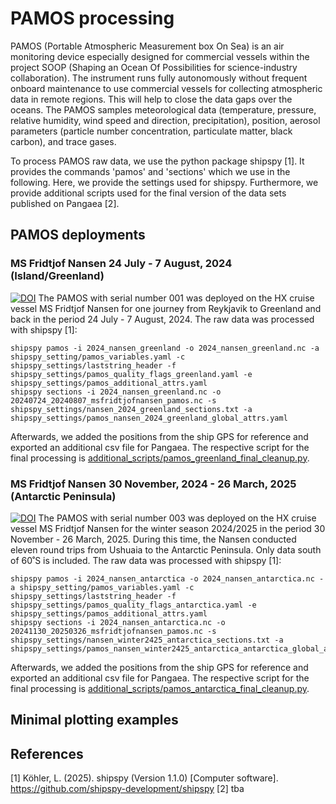 # PAMOS processing

PAMOS (Portable Atmospheric Measurement box On Sea) is an air monitoring device especially designed for commercial vessels within the project SOOP (Shaping an Ocean Of Possibilities for science-industry collaboration). The instrument runs fully autonomously without frequent onboard maintenance to use commercial vessels for collecting atmospheric data in remote regions. This will help to close the data gaps over the oceans. The PAMOS samples meteorological data (temperature, pressure, relative humidity, wind speed and direction, precipitation), position, aerosol parameters (particle number concentration, particulate matter, black carbon), and trace gases.

To process PAMOS raw data, we use the python package shipspy [1]. It provides the commands 'pamos' and 'sections' which we use in the following. Here, we provide the settings used for shipspy. Furthermore, we provide additional scripts used for the final version of the data sets published on Pangaea [2].

## PAMOS deployments

### MS Fridtjof Nansen 24 July - 7 August, 2024 (Island/Greenland)
[![DOI](UPDATE)](UPDATE)
The PAMOS with serial number 001 was deployed on the HX cruise vessel MS Fridtjof Nansen for one journey from Reykjavik to Greenland and back in the period 24 July - 7 August, 2024. The raw data was processed with shipspy [1]:
```
shipspy pamos -i 2024_nansen_greenland -o 2024_nansen_greenland.nc -a shipspy_setting/pamos_variables.yaml -c shipspy_settings/laststring_header -f shipspy_settings/pamos_quality_flags_greenland.yaml -e shipspy_settings/pamos_additional_attrs.yaml
shipspy sections -i 2024_nansen_greenland.nc -o 20240724_20240807_msfridtjofnansen_pamos.nc -s shipspy_settings/nansen_2024_greenland_sections.txt -a shipspy_settings/pamos_nansen_2024_greenland_global_attrs.yaml
```
Afterwards, we added the positions from the ship GPS for reference and exported an additional csv file for Pangaea. The respective script for the final processing is [additional_scripts/pamos_greenland_final_cleanup.py](additional_scripts/pamos_greenland_final_cleanup.py).
### MS Fridtjof Nansen 30 November, 2024 - 26 March, 2025 (Antarctic Peninsula)
[![DOI](UPDATE)](UPDATE)
The PAMOS with serial number 003 was deployed on the HX cruise vessel MS Fridtjof Nansen for the winter season 2024/2025 in the period 30 November - 26 March, 2025. During this time, the Nansen conducted eleven round trips from Ushuaia to the Antarctic Peninsula. Only data south of 60˚S is included. The raw data was processed with shipspy [1]:
```
shipspy pamos -i 2024_nansen_antarctica -o 2024_nansen_antarctica.nc -a shipspy_setting/pamos_variables.yaml -c shipspy_settings/laststring_header -f shipspy_settings/pamos_quality_flags_antarctica.yaml -e shipspy_settings/pamos_additional_attrs.yaml
shipspy sections -i 2024_nansen_antarctica.nc -o 20241130_20250326_msfridtjofnansen_pamos.nc -s shipspy_settings/nansen_winter2425_antarctica_sections.txt -a shipspy_settings/pamos_nansen_winter2425_antarctica_antarctica_global_attrs.yaml
```
Afterwards, we added the positions from the ship GPS for reference and exported an additional csv file for Pangaea. The respective script for the final processing is [additional_scripts/pamos_antarctica_final_cleanup.py](additional_scripts/pamos_antarctica_final_cleanup.py).
## Minimal plotting examples

## References

[1] Köhler, L. (2025). shipspy (Version 1.1.0) [Computer software]. https://github.com/shipspy-development/shipspy
[2] tba